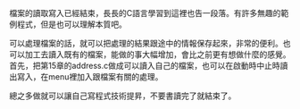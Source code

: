 檔案的讀取寫入已經結束，長長的C語言學習到這裡也告一段落。有許多無趣的範例程式，但是也可以理解本質吧。

可以處理檔案的話，就可以把處理的結果跟途中的情報保存起來，非常的便利。也可以加工去讀入既有的檔案，能做的事大幅增加，會比之前更有想做什麼的感覺。首先，把第15章的address.c做成可以讀入自己的檔案，也可以在啟動時中止時讀出寫入，在menu裡加入跟檔案有關的處理。

總之多做就可以讓自己寫程式技術提昇，不要書讀完了就結束了。